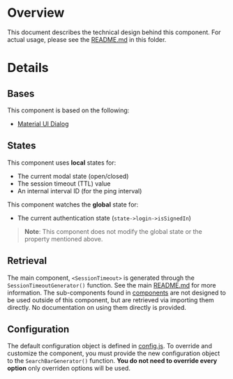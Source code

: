 # Overview

This document describes the technical design behind this component. For actual usage, please see the [README.md](./README.md) in this folder.

# Details

## Bases

This component is based on the following:

- [Material UI Dialog](https://mui.com/material-ui/react-dialog/)

## States

This component uses **local** states for:

- The current modal state (open/closed)
- The session timeout (TTL) value
- An internal interval ID (for the ping interval)

This component watches the **global** state for:

- The current authentication state (`state->login->isSignedIn`)

> **Note**: This component does not modify the global state or the property mentioned above.

## Retrieval

The main component, `<SessionTimeout>` is generated through the `SessionTimeoutGenerator()` function. See the main [README.md](./README.md) for more information. The sub-components found in [components](./src/components/) are not designed to be used outside of this component, but are retrieved via importing them directly. No documentation on using them directly is provided.

## Configuration

The default configuration object is defined in [config.js](./src/Generators/config.js). To override and customize the component, you must provide the new configuration object to the `SearchBarGenerator()` function. **You do not need to override every option** only overriden options will be used.
